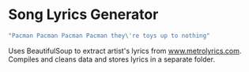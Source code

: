# Song Lyrics Generator

```java
"Pacman Pacman Pacman Pacman they\'re toys up to nothing"
```

Uses BeautifulSoup to extract artist's lyrics from www.metrolyrics.com. Compiles and cleans data and stores lyrics in a separate folder.
